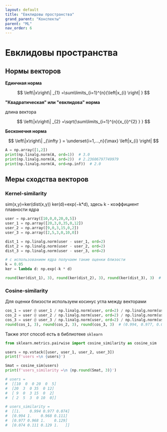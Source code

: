 ```yaml
---
layout: default
title: "Евклидовы пространства"
grand_parent: "Конспекты"
parent: "ML"
nav_order: 6
---
```


# Евклидовы пространства

## Нормы векторов

**Единчная норма**

$$ \left\|x\right\| _{1} =\sum\limits_{i=1}^{n}{\left|x_{i} \right| } $$

**"Квадратическая" или "евклидова" норма**

длина вектора

$$ \left\|x\right\| _{2} =\sqrt{\sum\limits_{i=1}^{n}{x_{i}^{2} } } $$

**Бесконечня норма**

$$ \left\|x\right\| _{\infty } = \underset{i=1,...,n}{\max} \left|x_{i} \right|  $$

```py
A = np.array([1,2])
print(np.linalg.norm(A, ord=1))  # 3.0
print(np.linalg.norm(A, ord=2))  # 2.23606797749979
print(np.linalg.norm(A, ord=np.inf))  # 2.0
```

## Меры сходства векторов

### Kernel-similarity

sim(x,y)=ker(dist(x,y))
ker(d)=exp(−k*d), здесь k - коэффициент плавности ядра

```py
user = np.array([10,0,0,20,0,5])
user_1 = np.array([20,3,0,35,0,12])
user_2 = np.array([9,0,3,15,0,2])
user_3 = np.array([2,5,3,0,10,0])

dist_1 = np.linalg.norm(user - user_1, ord=2)
dist_2 = np.linalg.norm(user - user_2, ord=2)
dist_3 = np.linalg.norm(user - user_3, ord=2)

# с использованием ядра получаем такие оценки близости
k = 0.05
ker = lambda d: np.exp(-k * d)

round(ker(dist_1), 3), round(ker(dist_2), 3), round(ker(dist_3), 3)  # (0.376, 0.718, 0.287)
```

### Cosine-similarity

Для оценки близости используем косинус угла между векторами

```py
cos_1 = user @ user_1 / np.linalg.norm(user, ord=2) / np.linalg.norm(user_1, ord=2)
cos_2 = user @ user_2 / np.linalg.norm(user, ord=2) / np.linalg.norm(user_2, ord=2)
cos_3 = user @ user_3 / np.linalg.norm(user, ord=2) / np.linalg.norm(user_3, ord=2)
round(cos_1, 3), round(cos_2, 3), round(cos_3, 3)  # (0.994, 0.977, 0.074)
```

Также этот способ есть в библиотеке `sklearn`

```py
from sklearn.metrics.pairwise import cosine_similarity as cosine_sim

users = np.vstack([user, user_1, user_2, user_3])
print(f'users =\n {users}')

Smat = cosine_sim(users)
print(f'users_similarity =\n {np.round(Smat, 3)}')

# users =
#  [[10  0  0 20  0  5]
#  [20  3  0 35  0 12]
#  [ 9  0  3 15  0  2]
#  [ 2  5  3  0 10  0]]

# users_similarity =
#  [[1.    0.994 0.977 0.074]
#  [0.994 1.    0.968 0.111]
#  [0.977 0.968 1.    0.129]
#  [0.074 0.111 0.129 1.   ]]
 ```

